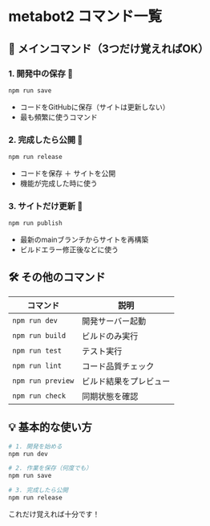# metabot2 コマンド一覧

## 🚀 メインコマンド（3つだけ覚えればOK）

### 1. **開発中の保存** 📝
```bash
npm run save
```
- コードをGitHubに保存（サイトは更新しない）
- 最も頻繁に使うコマンド

### 2. **完成したら公開** 🚀
```bash
npm run release
```
- コードを保存 ＋ サイトを公開
- 機能が完成した時に使う

### 3. **サイトだけ更新** 🔄
```bash
npm run publish
```
- 最新のmainブランチからサイトを再構築
- ビルドエラー修正後などに使う

## 🛠️ その他のコマンド

| コマンド | 説明 |
|---------|------|
| `npm run dev` | 開発サーバー起動 |
| `npm run build` | ビルドのみ実行 |
| `npm run test` | テスト実行 |
| `npm run lint` | コード品質チェック |
| `npm run preview` | ビルド結果をプレビュー |
| `npm run check` | 同期状態を確認 |

## 💡 基本的な使い方

```bash
# 1. 開発を始める
npm run dev

# 2. 作業を保存（何度でも）
npm run save

# 3. 完成したら公開
npm run release
```

これだけ覚えれば十分です！